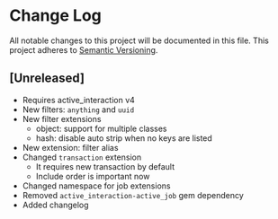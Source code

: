 # Change Log
All notable changes to this project will be documented in this file.
This project adheres to [Semantic Versioning](http://semver.org/).

## [Unreleased]

- Requires active_interaction v4
- New filters: `anything` and `uuid`
- New filter extensions
    - object: support for multiple classes 
    - hash: disable auto strip when no keys are listed
- New extension: filter alias
- Changed `transaction` extension
    - It requires new transaction by default
    - Include order is important now
- Changed namespace for job extensions
- Removed `active_interaction-active_job` gem dependency
- Added changelog



